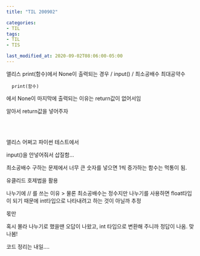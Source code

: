 ```yaml
---
title: "TIL 200902"

categories:
- TIL
tags:
- TIL
- TIS

last_modified_at: 2020-09-02T08:06:00-05:00
---
```

앨리스 print(함수)에서 None이 출력되는 경우 / input() / 최소공배수 최대공약수


      print(함수)

에서  None이 마지막에 출력되는 이유는 return값이 없어서임

알아서 return값을 넣어주자

<br/>
<br/>

앨리스 어쩌고 파이썬 테스트에서

input()을 안넣어줘서 삽질함...

최소공배수 구하는 문제에서 너무 큰 숫자를 넣으면 1씩 증가하는 함수는 먹통이 됨.

유클리드 호제법을 활용

나누기에 // 를 쓰는 이유 > 물론 최소공배수는 정수지만 나누기를 사용하면 float타입이 되기 때문에 int타입으로 나타내려고 하는 것이 아닐까 추정

몫만 

혹시 몰라 나누기로 했을땐 오답이 나왔고, int 타입으로 변환해 주니까 정답이 나옴. 맞나봄!

코드 정리는 내일....
